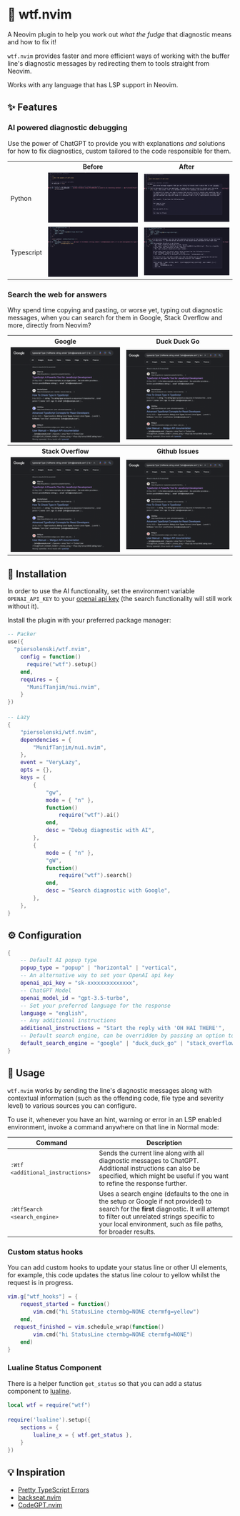 # 🤯 wtf.nvim

A Neovim plugin to help you work out *what the fudge* that diagnostic means and how to fix it!

`wtf.nvim` provides faster and more efficient ways of working with the buffer line's diagnostic messages by redirecting them to tools straight from Neovim. 

Works with any language that has LSP support in Neovim.

## ✨ Features

### AI powered diagnostic debugging


Use the power of ChatGPT to provide you with explanations *and* solutions for how to fix diagnostics, custom tailored to the code responsible for them.

<table>
  <tr>
    <th></th>
    <th>Before</th>
    <th>After</th>
  </tr>
  <tr>
    <td valign="middle">
     Python
    </td>
    <td>
      <img src="./screenshots/python-before.png" />
    </td>
    <td>
      <img src="./screenshots/python-after.png" />
    </td>
  </tr>
  <tr>
    <td valign="middle">
     Typescript
    </td>
    <td>
      <img src="./screenshots/typescript-before.png" />
    </td>
    <td>
      <img src="./screenshots/typescript-after.png" />
    </td>
  </tr>
</table>

### Search the web for answers 

Why spend time copying and pasting, or worse yet, typing out diagnostic messages, when you can search for them in Google, Stack Overflow and more, directly from Neovim?

<table>
  <tr>
    <th>Google</th>
    <th>Duck Duck Go</th>
  </tr>
  <tr>
    <td>
      <img src="./screenshots/google-search.png" />
    </td>
    <td>
      <img src="./screenshots/google-search.png" />
    </td>
  </tr>
  <tr>
    <th>Stack Overflow</th>
    <th>Github Issues</th>
  </tr>
  <tr>
    <td>
      <img src="./screenshots/google-search.png" />
    </td>
    <td>
      <img src="./screenshots/google-search.png" />
    </td>
  </tr>
</table>

## 🔩 Installation

In order to use the AI functionality, set the environment variable `OPENAI_API_KEY` to your [openai api key](https://platform.openai.com/account/api-keys) (the search functionality will still work without it).

Install the plugin with your preferred package manager:

```lua
-- Packer
use({
  "piersolenski/wtf.nvim",
    config = function()
      require("wtf").setup()
    end,
    requires = {
      "MunifTanjim/nui.nvim",
    }
})

-- Lazy
{
	"piersolenski/wtf.nvim",
	dependencies = {
		"MunifTanjim/nui.nvim",
	},
	event = "VeryLazy",
  	opts = {},
	keys = {
		{
			"gw",
			mode = { "n" },
			function()
				require("wtf").ai()
			end,
			desc = "Debug diagnostic with AI",
		},
		{
			mode = { "n" },
			"gW",
			function()
				require("wtf").search()
			end,
			desc = "Search diagnostic with Google",
		},
	},
}
```

## ⚙️ Configuration

```lua
{
    -- Default AI popup type
    popup_type = "popup" | "horizontal" | "vertical",
    -- An alternative way to set your OpenAI api key
    openai_api_key = "sk-xxxxxxxxxxxxxx",
    -- ChatGPT Model
    openai_model_id = "gpt-3.5-turbo",
    -- Set your preferred language for the response
    language = "english",
    -- Any additional instructions
    additional_instructions = "Start the reply with 'OH HAI THERE'",
    -- Default search engine, can be overridden by passing an option to WtfSeatch 
    default_search_engine = "google" | "duck_duck_go" | "stack_overflow" | "github",
}
```


## 🚀 Usage

`wtf.nvim` works by sending the line's diagnostic messages along with contextual information (such as the offending code, file type and severity level) to various sources you can configure.

To use it, whenever you have an hint, warning or error in an LSP enabled environment, invoke a command anywhere on that line in Normal mode:

| Command | Description |
| -- | -- |
| `:Wtf <additional_instructions>` | Sends the current line along with all diagnostic messages to ChatGPT. Additional instructions can also be specified, which might be useful if you want to refine the response further.
| `:WtfSearch <search_engine>` | Uses a search engine (defaults to the one in the setup or Google if not provided) to search for the **first** diagnostic. It will attempt to filter out unrelated strings specific to your local environment, such as file paths, for broader results. 

### Custom status hooks

You can add custom hooks to update your status line or other UI elements, for example, this code updates the status line colour to yellow whilst the request is in progress.

```lua
vim.g["wtf_hooks"] = {
	request_started = function()
		vim.cmd("hi StatusLine ctermbg=NONE ctermfg=yellow")
	end,
  request_finished = vim.schedule_wrap(function()
		vim.cmd("hi StatusLine ctermbg=NONE ctermfg=NONE")
	end)
}
```

### Lualine Status Component

There is a helper function `get_status` so that you can add a status component to [lualine](https://github.com/nvim-lualine/lualine.nvim).

```lua
local wtf = require("wtf")

require('lualine').setup({
    sections = {
        lualine_x = { wtf.get_status },
    }
})
```

## 💡 Inspiration

- [Pretty TypeScript Errors](https://github.com/yoavbls/pretty-ts-errors)
- [backseat.nvim](https://github.com/james1236/backseat.nvim/) 
- [CodeGPT.nvim](https://github.com/dpayne/CodeGPT.nvim) 

